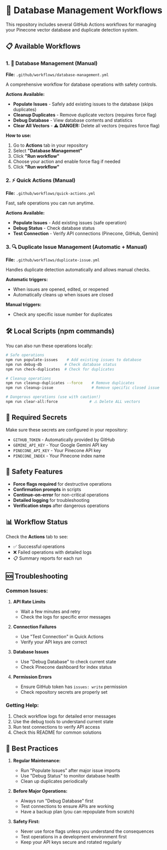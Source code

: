 # 🤖 Database Management Workflows

This repository includes several GitHub Actions workflows for managing your Pinecone vector database and duplicate detection system.

## 📋 Available Workflows

### 1. 🔧 Database Management (Manual)
**File:** `.github/workflows/database-management.yml`

A comprehensive workflow for database operations with safety controls.

**Actions Available:**
- **Populate Issues** - Safely add existing issues to the database (skips duplicates)
- **Cleanup Duplicates** - Remove duplicate vectors (requires force flag)
- **Debug Database** - View database contents and statistics
- **Clear All Vectors** - ⚠️ **DANGER:** Delete all vectors (requires force flag)

**How to use:**
1. Go to **Actions** tab in your repository
2. Select **"Database Management"**
3. Click **"Run workflow"**
4. Choose your action and enable force flag if needed
5. Click **"Run workflow"**

### 2. ⚡ Quick Actions (Manual)
**File:** `.github/workflows/quick-actions.yml`

Fast, safe operations you can run anytime.

**Actions Available:**
- **Populate Issues** - Add existing issues (safe operation)
- **Debug Status** - Check database status
- **Test Connection** - Verify API connections (Pinecone, GitHub, Gemini)

### 3. 🔍 Duplicate Issue Management (Automatic + Manual)
**File:** `.github/workflows/duplicate-issue.yml`

Handles duplicate detection automatically and allows manual checks.

**Automatic triggers:**
- When issues are opened, edited, or reopened
- Automatically cleans up when issues are closed

**Manual triggers:**
- Check any specific issue number for duplicates

## 🛠️ Local Scripts (npm commands)

You can also run these operations locally:

```bash
# Safe operations
npm run populate-issues    # Add existing issues to database
npm run debug-db          # Check database status
npm run check-duplicates  # Check for duplicates

# Cleanup operations  
npm run cleanup-duplicates --force    # Remove duplicates
npm run cleanup-issue                 # Remove specific closed issue

# Dangerous operations (use with caution!)
npm run clear-all:force              # ⚠️ Delete ALL vectors
```

## 🔐 Required Secrets

Make sure these secrets are configured in your repository:

- `GITHUB_TOKEN` - Automatically provided by GitHub
- `GEMINI_API_KEY` - Your Google Gemini API key
- `PINECONE_API_KEY` - Your Pinecone API key
- `PINECONE_INDEX` - Your Pinecone index name

## 🚨 Safety Features

- **Force flags required** for destructive operations
- **Confirmation prompts** in scripts
- **Continue-on-error** for non-critical operations
- **Detailed logging** for troubleshooting
- **Verification steps** after dangerous operations

## 📊 Workflow Status

Check the **Actions** tab to see:
- ✅ Successful operations
- ❌ Failed operations with detailed logs
- 📋 Summary reports for each run

## 🆘 Troubleshooting

### Common Issues:

1. **API Rate Limits**
   - Wait a few minutes and retry
   - Check the logs for specific error messages

2. **Connection Failures**
   - Use "Test Connection" in Quick Actions
   - Verify your API keys are correct

3. **Database Issues**
   - Use "Debug Database" to check current state
   - Check Pinecone dashboard for index status

4. **Permission Errors**
   - Ensure GitHub token has `issues: write` permission
   - Check repository secrets are properly set

### Getting Help:

1. Check workflow logs for detailed error messages
2. Use the debug tools to understand current state
3. Run test connections to verify API access
4. Check this README for common solutions

## 🎯 Best Practices

1. **Regular Maintenance:**
   - Run "Populate Issues" after major issue imports
   - Use "Debug Status" to monitor database health
   - Clean up duplicates periodically

2. **Before Major Operations:**
   - Always run "Debug Database" first
   - Test connections to ensure APIs are working
   - Have a backup plan (you can repopulate from scratch)

3. **Safety First:**
   - Never use force flags unless you understand the consequences
   - Test operations in a development environment first
   - Keep your API keys secure and rotated regularly